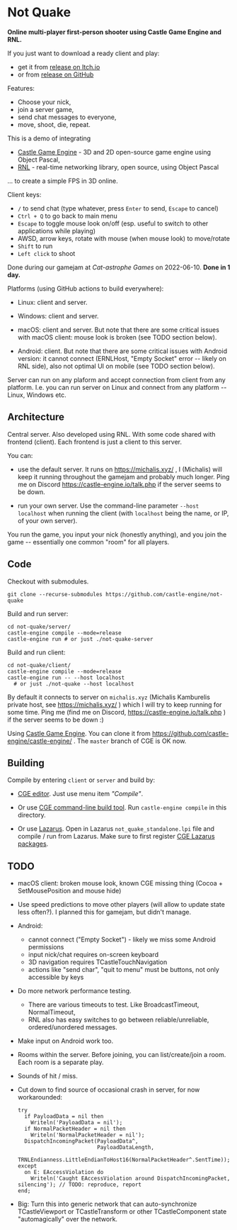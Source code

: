 # Not Quake

**Online multi-player first-person shooter using Castle Game Engine and RNL.**

If you just want to download a ready client and play:
- get it from [release on Itch.io](https://cat-astrophe-games.itch.io/not-quake)
- or from [release on GitHub](https://github.com/castle-engine/not-quake/releases/latest)

Features:

- Choose your nick,
- join a server game,
- send chat messages to everyone,
- move, shoot, die, repeat.

This is a demo of integrating

- [Castle Game Engine](https://castle-engine.io/) - 3D and 2D open-source game engine using Object Pascal,
- [RNL](https://github.com/BeRo1985/rnl) - real-time networking library, open source, using Object Pascal

... to create a simple FPS in 3D online.

Client keys:

- `/` to send chat (type whatever, press `Enter` to send, `Escape` to cancel)
- `Ctrl + Q` to go back to main menu
- `Escape` to toggle mouse look on/off (esp. useful to switch to other applications while playing)
- AWSD, arrow keys, rotate with mouse (when mouse look) to move/rotate
- `Shift` to run
- `Left click` to shoot

Done during our gamejam at _Cat-astrophe Games_ on 2022-06-10. **Done in 1 day.**

Platforms (using GitHub actions to build everywhere):

- Linux: client and server.

- Windows: client and server.

- macOS: client and server. But note that there are some critical issues with macOS client: mouse look is broken (see TODO section below).

- Android: client. But note that there are some critical issues with Android version: it cannot connect (ERNLHost, "Empty Socket" error -- likely on RNL side), also not optimal UI on mobile (see TODO section below).

Server can run on any plaform and accept connection from client from any platform. I.e. you can run server on Linux and connect from any platform -- Linux, Windows etc.

## Architecture

Central server. Also developed using RNL. With some code shared with frontend (client). Each frontend is just a client to this server.

You can:

- use the default server. It runs on https://michalis.xyz/ , I (Michalis) will keep it running throughout the gamejam and probably much longer. Ping me on Discord https://castle-engine.io/talk.php if the server seems to be down.

- run your own server. Use the command-line parameter `--host localhost` when running the client (with `localhost` being the name, or IP, of your own server).

You run the game, you input your nick (honestly anything), and you join the game -- essentially one common "room" for all players.

## Code

Checkout with submodules.

```
git clone --recurse-submodules https://github.com/castle-engine/not-quake
```

Build and run server:

```
cd not-quake/server/
castle-engine compile --mode=release
castle-engine run # or just ./not-quake-server
```

Build and run client:

```
cd not-quake/client/
castle-engine compile --mode=release
castle-engine run -- --host localhost
  # or just ./not-quake --host localhost
```

By default it connects to server on `michalis.xyz` (Michalis Kamburelis private host, see https://michalis.xyz/ ) which I will try to keep running for some time. Ping me (find me on Discord, https://castle-engine.io/talk.php ) if the server seems to be down :)

Using [Castle Game Engine](https://castle-engine.io/). You can clone it from https://github.com/castle-engine/castle-engine/ . The `master` branch of CGE is OK now.

## Building

Compile by entering `client` or `server` and build by:

- [CGE editor](https://castle-engine.io/manual_editor.php). Just use menu item _"Compile"_.

- Or use [CGE command-line build tool](https://castle-engine.io/build_tool). Run `castle-engine compile` in this directory.

- Or use [Lazarus](https://www.lazarus-ide.org/). Open in Lazarus `not_quake_standalone.lpi` file and compile / run from Lazarus. Make sure to first register [CGE Lazarus packages](https://castle-engine.io/documentation.php).

## TODO

- macOS client: broken mouse look, known CGE missing thing (Cocoa + SetMousePosition and mouse hide)

- Use speed predictions to move other players (will allow to update state less often?). I planned this for gamejam, but didn't manage.

- Android:
    - cannot connect ("Empty Socket") - likely we miss some Android permissions
    - input nick/chat requires on-screen keyboard
    - 3D navigation requires TCastleTouchNavigation
    - actions like "send char", "quit to menu" must be buttons, not only accessible by keys

- Do more network performance testing.
    - There are various timeouts to test. Like BroadcastTimeout, NormalTimeout,
    - RNL also has easy switches to go between reliable/unreliable, ordered/unordered messages.

- Make input on Android work too.

- Rooms within the server. Before joining, you can list/create/join a room. Each room is a separate play.

- Sounds of hit / miss.

- Cut down to find source of occasional crash in server, for now workarounded:

    ```
    try
      if PayloadData = nil then
        Writeln('PayloadData = nil');
      if NormalPacketHeader = nil then
        Writeln('NormalPacketHeader = nil');
      DispatchIncomingPacket(PayloadData^,
                             PayloadDataLength,
                             TRNLEndianness.LittleEndianToHost16(NormalPacketHeader^.SentTime));
    except
      on E: EAccessViolation do
        Writeln('Caught EAccessViolation around DispatchIncomingPacket, silencing'); // TODO: reproduce, report
    end;
    ```

- Big: Turn this into generic network that can auto-synchronize TCastleViewport or TCastleTransform or other TCastleComponent state "automagically" over the network.
